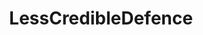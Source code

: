 ---
title: LessCredibleDefence
crosslinks:
- autotldr
- CredibleDefense
- youtubot
- india
- navy
- Dragon029
- syriancivilwar
- u_imguralbumbot
- HephaestusAetnaean
- youtubefactsbot
- ShitWehraboosSay
- CombatFootage
- MilitaryProcurement
- theydidthemath
- announcements
- F35Lightning
- WarshipPorn
- Military
- MilitaryIdeas
- unitedkingdom
---